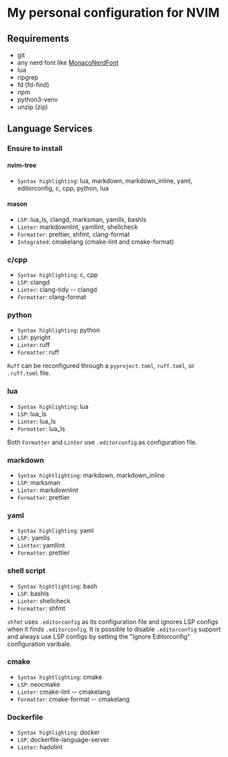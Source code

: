 # My personal configuration for NVIM

## Requirements

- git
- any nerd font like
  [MonacoNerdFont](https://github.com/thep0y/monaco-nerd-font)
- lua
- ripgrep
- fd (fd-find)
- npm
- python3-venv
- unzip (zip)

## Language Services

### Ensure to install

#### nvim-tree

- `Syntax highlighting`: lua, markdown, markdown_inline, yaml, editorconfig, c,
  cpp, python, lua

#### mason

- `LSP`: lua_ls, clangd, marksman, yamlls, bashls
- `Linter`: markdownlint, yamllint, shellcheck
- `Formatter`: prettier, shfmt, clang-format
- `Integrated`: cmakelang (cmake-lint and cmake-format)

### c/cpp

- `Syntax highlighting`: c, cpp
- `LSP`: clangd
- `Linter`: clang-tidy -- clangd
- `Formatter`: clang-format

### python

- `Syntax highlighting`: python
- `LSP`: pyright
- `Linter`: ruff
- `Formatter`: ruff

`Ruff` can be reconfigured through a `pyproject.toml`, `ruff.toml`, or
`.ruff.toml` file.

### lua

- `Syntax highlighting`: lua
- `LSP`: lua_ls
- `Linter`: lua_ls
- `Formatter`: lua_ls

Both `Formatter` and `Linter` use `.editorconfig` as configuration file.

### markdown

- `Syntax hightlighting`: markdown, markdown_inline
- `LSP`: marksman
- `Linter`: markdownlint
- `Formatter`: prettier

### yaml

- `Syntax highlighting`: yaml
- `LSP:` yamlls
- `Lintter`: yamllint
- `Formatter`: prettier

### shell script

- `Syntax hightlighting`: bash
- `LSP`: bashls
- `Linter`: shellcheck
- `Formatter`: shfmt

`shfmt` uses `.editorconfig` as its configuration file and ignores LSP configs
when it finds `.editorconfig`. It is possible to disable `.editorconfig` support
and always use LSP configs by setting the "Ignore Editorconfig" configuration
varibale.

### cmake

- `Syntax hightlighting`: cmake
- `LSP`: neocmake
- `Linter`: cmake-lint -- cmakelang
- `Formatter`: cmake-format -- cmakelang

### Dockerfile

- `Syntax highlighting`: docker
- `LSP`: dockerfile-language-server
- `Linter`: hadolint
